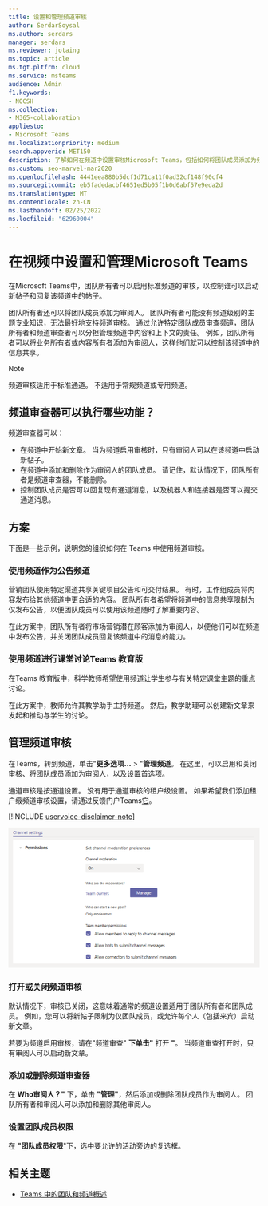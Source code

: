 ```yaml
---
title: 设置和管理频道审核
author: SerdarSoysal
ms.author: serdars
manager: serdars
ms.reviewer: jotaing
ms.topic: article
ms.tgt.pltfrm: cloud
ms.service: msteams
audience: Admin
f1.keywords:
- NOCSH
ms.collection:
- M365-collaboration
appliesto:
- Microsoft Teams
ms.localizationpriority: medium
search.appverid: MET150
description: 了解如何在频道中设置审核Microsoft Teams，包括如何将团队成员添加为频道审阅人。
ms.custom: seo-marvel-mar2020
ms.openlocfilehash: 4441eea880b5dcf1d71ca11f0ad32cf148f90cf4
ms.sourcegitcommit: eb5fadedacbf4651ed5b05f1b0d6abf57e9eda2d
ms.translationtype: MT
ms.contentlocale: zh-CN
ms.lasthandoff: 02/25/2022
ms.locfileid: "62960004"
---
```

# <a name="set-up-and-manage-channel-moderation-in-microsoft-teams"></a>在视频中设置和管理Microsoft Teams

在Microsoft Teams中，团队所有者可以启用标准频道的审核，以控制谁可以启动新帖子和回复该频道中的帖子。

团队所有者还可以将团队成员添加为审阅人。 团队所有者可能没有频道级别的主题专业知识，无法最好地支持频道审核。 通过允许特定团队成员审查频道，团队所有者和频道审查者可以分担管理频道中内容和上下文的责任。 例如，团队所有者可以将业务所有者或内容所有者添加为审阅人，这样他们就可以控制该频道中的信息共享。

> [!NOTE]
> 频道审核适用于标准通道。 不适用于常规频道或专用频道。

## <a name="what-can-a-channel-moderator-do"></a>频道审查器可以执行哪些功能？

频道审查器可以：

- 在频道中开始新文章。 当为频道启用审核时，只有审阅人可以在该频道中启动新帖子。
- 在频道中添加和删除作为审阅人的团队成员。 请记住，默认情况下，团队所有者是频道审查器，不能删除。
- 控制团队成员是否可以回复现有通道消息，以及机器人和连接器是否可以提交通道消息。

## <a name="scenarios"></a>方案

下面是一些示例，说明您的组织如何在 Teams 中使用频道审核。

### <a name="use-a-channel-as-an-announcement-channel"></a>使用频道作为公告频道

营销团队使用特定渠道共享关键项目公告和可交付结果。 有时，工作组成员将内容发布给其他频道中更合适的内容。 团队所有者希望将频道中的信息共享限制为仅发布公告，以便团队成员可以使用该频道随时了解重要内容。

在此方案中，团队所有者将市场营销潜在顾客添加为审阅人，以便他们可以在频道中发布公告，并关闭团队成员回复该频道中的消息的能力。

### <a name="use-a-channel-for-class-discussions-in-teams-for-education"></a>使用频道进行课堂讨论Teams 教育版

在Teams 教育版中，科学教师希望使用频道让学生参与有关特定课堂主题的重点讨论。

在此方案中，教师允许其教学助手主持频道。 然后，教学助理可以创建新文章来发起和推动与学生的讨论。

## <a name="manage-channel-moderation"></a>管理频道审核

在Teams，转到频道，单击"**更多选项...** > "**管理频道**。 在这里，可以启用和关闭审核、将团队成员添加为审阅人，以及设置首选项。

通道审核是按通道设置。 没有用于通道审核的租户级设置。 如果希望我们添加租户级频道审核设置，请通过反馈门户Teams[它](https://feedbackportal.microsoft.com/feedback/forum/ad198462-1c1c-ec11-b6e7-0022481f8472)。

[!INCLUDE [uservoice-disclaimer-note](includes/uservoice-disclaimer-note.md)]

![管理频道-审核-团队中的首选项。](media/manage-channel-moderation-in-teams-preferences.png)

### <a name="turn-on-or-turn-off-moderation-for-a-channel"></a>打开或关闭频道审核

默认情况下，审核已关闭，这意味着通常的频道设置适用于团队所有者和团队成员。 例如，您可以将新帖子限制为仅团队成员，或允许每个人（包括来宾）启动新文章。

若要为频道启用审核，请在"频道审查" **下单击"** 打开 **"**。 当频道审查打开时，只有审阅人可以启动新文章。 

### <a name="add-or-remove-channel-moderators"></a>添加或删除频道审查器

在 **Who审阅人？"** 下，单击 **"管理"**，然后添加或删除团队成员作为审阅人。 团队所有者和审阅人可以添加和删除其他审阅人。  

### <a name="set-team-member-permissions"></a>设置团队成员权限

在 **"团队成员权限**"下，选中要允许的活动旁边的复选框。

## <a name="related-topics"></a>相关主题

- [Teams 中的团队和频道概述](teams-channels-overview.md)
